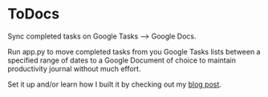 # ToDocs
Sync completed tasks on Google Tasks --> Google Docs.

Run app.py to move completed tasks from you Google Tasks lists between a specified range of dates to a Google Document of choice to maintain productivity journal without much effort.

Set it up and/or learn how I built it by checking out my [blog post](https://www.section.io/engineering-education/tasks-to-docs/).



